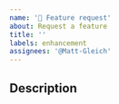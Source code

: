 ```yaml
---
name: '🚀 Feature request'
about: Request a feature
title: ''
labels: enhancement
assignees: '@Matt-Gleich'
---
```


<!--
Before making this issue please make sure this issue doesn't already exist!
-->

## Description

<!--
What is the feature you have in mind?
-->
